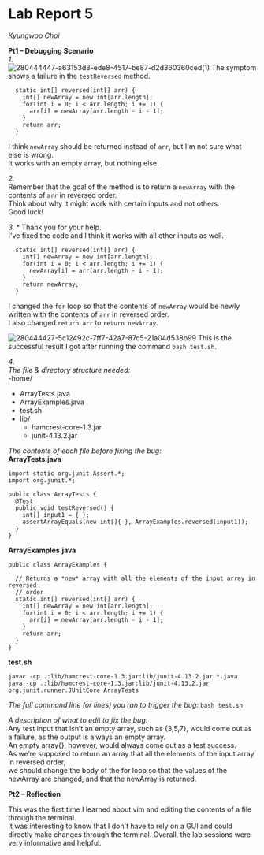 # Lab Report 5  
*Kyungwoo Choi* 
  
**Pt1 – Debugging Scenario**  
*1. <Original Post>*  
![280444447-a63153d8-ede8-4517-be87-d2d360360ced(1)](https://github.com/kyc013/cse15l-lab-reports/assets/147003854/318c4456-40c0-4613-9e7e-306ca8eae2bd)
The symptom shows a failure in the `testReversed` method.
```
  static int[] reversed(int[] arr) {  
    int[] newArray = new int[arr.length];  
    for(int i = 0; i < arr.length; i += 1) {  
      arr[i] = newArray[arr.length - i - 1];  
    }  
    return arr;  
  }
```
I think `newArray` should be returned instead of `arr`, but I'm not sure what else is wrong.  
It works with an empty array, but nothing else.  
  
*2. <TA Response>*  
Remember that the goal of the method is to return a `newArray` with the contents of `arr` in reversed order.  
Think about why it might work with certain inputs and not others.  
Good luck!  

*3. <Re-Response>**
Thank you for your help.  
I've fixed the code and I think it works with all other inputs as well.  
```
  static int[] reversed(int[] arr) {  
    int[] newArray = new int[arr.length];  
    for(int i = 0; i < arr.length; i += 1) {  
      newArray[i] = arr[arr.length - i - 1];  
    }  
    return newArray;  
  }
```  
I changed the `for` loop so that the contents of `newArray` would be newly written with the contents of `arr` in reversed order.  
I also changed `return arr` to `return newArray`.  
  
![280444427-5c12492c-7ff7-42a7-87c5-21a04d538b99](https://github.com/kyc013/cse15l-lab-reports/assets/147003854/f6ef9d7a-998e-4ccc-a96b-04cf087667ec)
This is the successful result I got after running the command `bash test.sh`.  
  
*4. <Overview>*  
*The file & directory structure needed:*  
-home/  
  - ArrayTests.java
  - ArrayExamples.java
  - test.sh
  - lib/
    - hamcrest-core-1.3.jar
    - junit-4.13.2.jar  
  
*The contents of each file before fixing the bug:*  
**ArrayTests.java**  
```
import static org.junit.Assert.*;
import org.junit.*;

public class ArrayTests {
  @Test
  public void testReversed() {
    int[] input1 = { };
    assertArrayEquals(new int[]{ }, ArrayExamples.reversed(input1));
  }
}
```  
**ArrayExamples.java**
```
public class ArrayExamples {

  // Returns a *new* array with all the elements of the input array in reversed
  // order
  static int[] reversed(int[] arr) {
    int[] newArray = new int[arr.length];
    for(int i = 0; i < arr.length; i += 1) {
      arr[i] = newArray[arr.length - i - 1];
    }
    return arr;
  }
}
```  
**test.sh**
```
javac -cp .:lib/hamcrest-core-1.3.jar:lib/junit-4.13.2.jar *.java
java -cp .:lib/hamcrest-core-1.3.jar:lib/junit-4.13.2.jar org.junit.runner.JUnitCore ArrayTests
```
  
*The full command line (or lines) you ran to trigger the bug:*
`bash test.sh`  

*A description of what to edit to fix the bug:*  
Any test input that isn’t an empty array, such as {3,5,7}, would come out as a failure, as the output is always an empty array.  
An empty array{}, however, would always come out as a test success.  
As we’re supposed to return an array that all the elements of the input array in reversed order,  
we should change the body of the for loop so that the values of the newArray are changed, and that the newArray is returned.  
  
**Pt2 – Reflection**  
  
This was the first time I learned about vim and editing the contents of a file through the terminal.  
It was interesting to know that I don't have to rely on a GUI and could directly make changes through the terminal.
Overall, the lab sessions were very informative and helpful.
